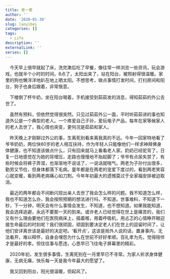 ```yaml
---
title: 老一辈
author: ''
date: '2020-01-30'
slug: laoyibei
categories: []
tags:
  - Life
description: ''
externalLink: ''
series: []
---
```

&emsp;今天早上很早就起了床，洗完漱后吃了早餐，像往常一样浏览一些资讯，玩会游戏，也就半个小时的时间。8点了，太阳出来了，站在阳台，被照射得很温暖。家里的狗也懒洋洋地趴在地上晒太阳。不想思考，做点事情打发时间，打扫房间和阳台，狗子也身后跟着，非常惬意。

&emsp;下楼倒了杯牛奶，坐在阳台喝着，手机接受到茹茹发的消息，得知茹茹的外公去世了。

&emsp;虽然有预料，但依然觉得很突然。只见过茹茹外公一面，平时听茹茹讲的事也知道外公是一个典型的老人。一个疼爱自己子孙，爱玩电子产品，每年在家等候家人的老人去世了，我心情也突变，更何况是茹茹和家人。

&emsp;昨天晚上才刚聊过外公的事，生离死别看来离我真的不远。今年一回家特地看了爷爷奶奶，两位快80岁的老人相互扶持，作为年轻人只能像他们一样求神拜佛身体健康，也不知道该做点什么，只有回来就马上看看老人家。奶奶已经驼背了，日复一日地感觉在为她的背增压，走路也慢慢地不抬起脚了；爷爷有点尿失禁了，有些时候会将裤子弄湿，也渐渐地不说话了，一说话就喘气。两老为子孙付出很多，勤劳又节俭，但身体都落下毛病。童年都是在两老的宠爱下度过的，看到两老笑容心就变暖，看到两老病痛心如刀割。今年年初最大的遗憾莫过于全家福安排被迫取消。

&emsp;最近的两年都会不间断闪现出亲人去世了我会怎么样的问题。我不知道怎么样，我也不知道怎么办，我会按照预期的想法进行吗，不知道。世事难料，不知道下一秒，下一分钟，明天会有什么事情会发生，不知道，也不想知道。如果我能知道，我会选择逃避，永远不要那一天的到来。或许老人已经觉得在世上是痛苦的，我们又有什么理由要他们在医院病床上，插着喉，用着呼吸机，用忐忑的心情睁开眼迎接生命最后的时刻呢？我们很顽固，顽固到要决定老人们在世上的逗留时间了，让他们安详离世该是最好的决定吧。‘看开点’，这该是局外人说的话，置身事内，无法看开，难以释怀，自身会埋怨为什么在世前不好好孝顺。百礼孝为先，觉得陪伴才是最好的孝。但往往事与愿违，心思早已飞往电子屏幕里的精彩。

&emsp;2020年初，发生很多事情，生离死别在一月里早已不寻常。为家人祈求身体健康，无病无痛，快乐每一天是我今年最大的愿望了。

&emsp;我又回到阳台，阳光很温暖，但起风了。